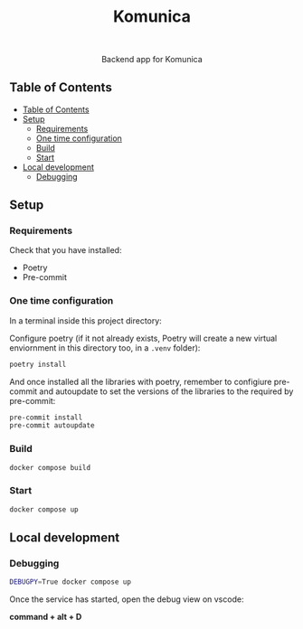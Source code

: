 <h1 align="center"> Komunica </h1> <br>

<p align="center">
Backend app for Komunica
</p>


## Table of Contents
- [Table of Contents](#table-of-contents)
- [Setup](#setup)
  - [Requirements](#requirements)
  - [One time configuration](#one-time-configuration)
  - [Build](#build)
  - [Start](#start)
- [Local development](#local-development)
  - [Debugging](#debugging)

## Setup

### Requirements

Check that you have installed:
* Poetry
* Pre-commit

### One time configuration

In a terminal inside this project directory:

Configure poetry (if it not already exists, Poetry will create a new virtual enviornment in this directory too, in a `.venv` folder):
```bash
poetry install
```
And once installed all the libraries with poetry, remember to configiure pre-commit and autoupdate to set the versions of the libraries to the required by pre-commit:
```bash
pre-commit install
pre-commit autoupdate
```

### Build

```bash
docker compose build
```

### Start
```bash
docker compose up
```

## Local development

### Debugging
```bash
DEBUGPY=True docker compose up
```
Once the service has started, open the debug view on vscode:

<b>command + alt + D</b>
